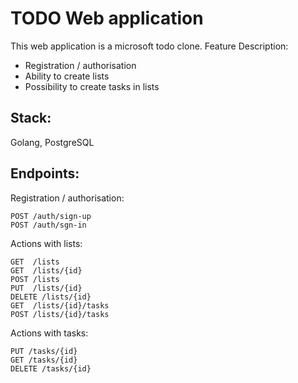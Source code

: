 # TODO Web application
This web application is a microsoft todo clone.
Feature Description:
- Registration / authorisation
- Ability to create lists
- Possibility to create tasks in lists

## Stack: 
Golang, PostgreSQL

## Endpoints:

Registration / authorisation:
```
POST /auth/sign-up
POST /auth/sgn-in
```

Actions with lists:
```
GET  /lists
GET  /lists/{id}
POST /lists
PUT  /lists/{id}
DELETE /lists/{id}
GET  /lists/{id}/tasks
POST /lists/{id}/tasks
```
Actions with tasks:
```
PUT /tasks/{id}
GET /tasks/{id}
DELETE /tasks/{id}
```
